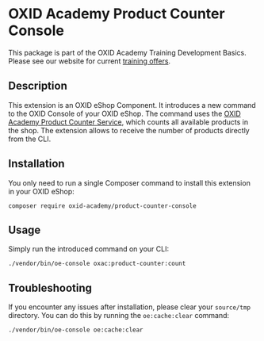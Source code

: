 # OXID Academy Product Counter Console
This package is part of the OXID Academy Training Development Basics. Please see our website for current [training offers](https://www.oxid-esales.com/ressourcen/academy/schulungen/).

## Description
This extension is an OXID eShop Component. It introduces a new command to the OXID Console of your OXID eShop. The command uses the [OXID Academy Product Counter Service](https://github.com/oxid-academy/product-counter-service), which counts all available products in the shop. The extension allows to receive the number of products directly from the CLI.

## Installation
You only need to run a single Composer command to install this extension in your OXID eShop:
```
composer require oxid-academy/product-counter-console
```

## Usage
Simply run the introduced command on your CLI:

```
./vendor/bin/oe-console oxac:product-counter:count
```

## Troubleshooting
If you encounter any issues after installation, please clear your `source/tmp` directory. You can do this by running the `oe:cache:clear` command:

```
./vendor/bin/oe-console oe:cache:clear
```

